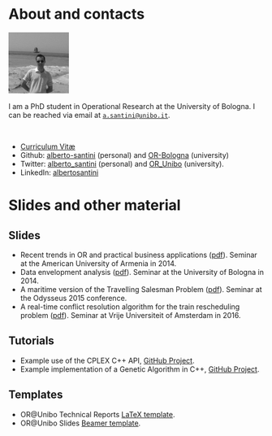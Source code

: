 # About and contacts

<div class="pic">
    <img src="images/profile.jpg" alt="That's me!" height="120px"/>
</div>

I am a PhD student in Operational Research at the University of Bologna. I can be reached via email at [`a.santini@unibo.it`](mailto:a.santini@unibo.it).

<br/>

* [Curriculum Vitæ](http://santini.in/files/cv.pdf)
* Github: [alberto-santini](https://github.com/alberto-santini/) (personal) and [OR-Bologna](https://github.com/OR-Bologna) (university)
* Twitter: [alberto\_santini](https://twitter.com/alberto_santini) (personal) and [OR\_Unibo](https://twitter.com/OR_Unibo) (university).
* LinkedIn: [albertosantini](https://it.linkedin.com/in/albertosantini)

# Slides and other material

## Slides

* Recent trends in OR and practical business applications ([pdf](http://santini.in/files/slides/aua-slides.pdf)). Seminar at the American University of Armenia in 2014.
* Data envelopment analysis ([pdf](http://santini.in/files/slides/dea-slides.pdf)). Seminar at the University of Bologna in 2014.
* A maritime version of the Travelling Salesman Problem ([pdf](http://santini.in/files/slides/odysseus15-slides.pdf)). Seminar at the Odysseus 2015 conference.
* A real-time conflict resolution algorithm for the train rescheduling problem ([pdf](http://santini.in/files/slides/trains-slides.pdf)). Seminar at Vrije Universiteit of Amsterdam in 2016.

## Tutorials

* Example use of the CPLEX C++ API, [GitHub Project](https://github.com/alberto-santini/cplex_example).
* Example implementation of a Genetic Algorithm in C++, [GitHub Project](https://github.com/alberto-santini/simple-ga-cpp).

## Templates

* OR@Unibo Technical Reports [LaTeX template](https://github.com/OR-Bologna/tech-report-template).
* OR@Unibo Slides [Beamer template](https://github.com/OR-Bologna/beamer-template).
